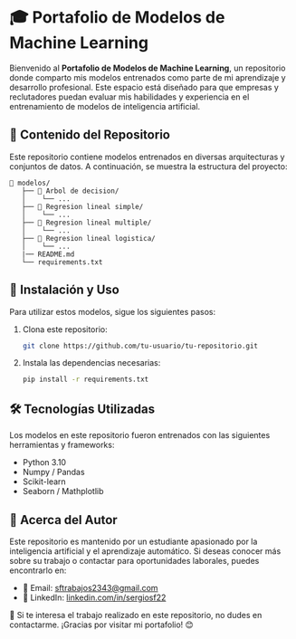 # 🎓 Portafolio de Modelos de Machine Learning

Bienvenido al **Portafolio de Modelos de Machine Learning**, un repositorio donde comparto mis modelos entrenados como parte de mi aprendizaje y desarrollo profesional. Este espacio está diseñado para que empresas y reclutadores puedan evaluar mis habilidades y experiencia en el entrenamiento de modelos de inteligencia artificial.

## 📌 Contenido del Repositorio

Este repositorio contiene modelos entrenados en diversas arquitecturas y conjuntos de datos. A continuación, se muestra la estructura del proyecto:
```
📂 modelos/
   ├── 📁 Arbol de decision/
   │    └── ...
   ├── 📁 Regresion lineal simple/
   │    └── ...
   ├── 📁 Regresion lineal multiple/
   │    └── ...
   ├── 📁 Regresion lineal logistica/
   │    └── ...
   |── README.md
   └── requirements.txt
```

## 🚀 Instalación y Uso

Para utilizar estos modelos, sigue los siguientes pasos:

1. Clona este repositorio:
   ```bash
   git clone https://github.com/tu-usuario/tu-repositorio.git
   ```
2. Instala las dependencias necesarias:
   ```bash
   pip install -r requirements.txt
   ```

## 🛠 Tecnologías Utilizadas

Los modelos en este repositorio fueron entrenados con las siguientes herramientas y frameworks:

- Python 3.10
- Numpy / Pandas
- Scikit-learn
- Seaborn / Mathplotlib

## 💼 Acerca del Autor

Este repositorio es mantenido por un estudiante apasionado por la inteligencia artificial y el aprendizaje automático. Si deseas conocer más sobre su trabajo o contactar para oportunidades laborales, puedes encontrarlo en:

- 📧 Email: [sftrabajos2343@gmail.com](mailto:sftrabajos2343@gmail.com)
- 🔗 LinkedIn: [linkedin.com/in/sergiosf22](https://www.linkedin.com/in/sergiosf22/)


🌟 Si te interesa el trabajo realizado en este repositorio, no dudes en contactarme. ¡Gracias por visitar mi portafolio! 😊
